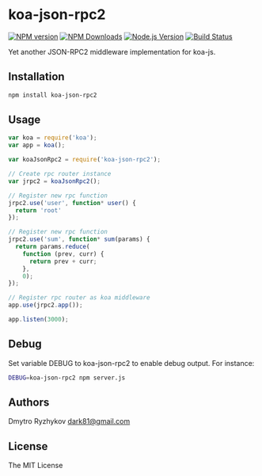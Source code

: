# koa-json-rpc2
[![NPM version](http://img.shields.io/npm/v/koa-json-rpc2.svg?style=flat)](https://npmjs.org/package/koa-json-rpc2)
[![NPM Downloads](https://img.shields.io/npm/dm/koa-json-rpc2.svg?style=flat)](https://npmjs.org/package/koa-json-rpc2)
[![Node.js Version](https://img.shields.io/node/v/koa-json-rpc2.svg?style=flat)](http://nodejs.org/download/)
[![Build Status](https://travis-ci.org/dark81/koa-json-rpc2.svg?branch=master)](https://travis-ci.org/dark81/koa-json-rpc2)

Yet another JSON-RPC2 middleware implementation for koa-js.

## Installation
```bash
npm install koa-json-rpc2
```

## Usage
```js
var koa = require('koa');
var app = koa();

var koaJsonRpc2 = require('koa-json-rpc2');

// Create rpc router instance
var jrpc2 = koaJsonRpc2();

// Register new rpc function
jrpc2.use('user', function* user() {
  return 'root'
});

// Register new rpc function
jrpc2.use('sum', function* sum(params) {
  return params.reduce(
    function (prev, curr) {
      return prev + curr;
    },
    0);
});

// Register rpc router as koa middleware
app.use(jrpc2.app());

app.listen(3000);

```

## Debug
Set variable DEBUG to koa-json-rpc2 to enable debug output.
For instance:
```bash
DEBUG=koa-json-rpc2 npm server.js
```

## Authors
Dmytro Ryzhykov <dark81@gmail.com>

## License
The MIT License
